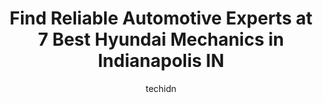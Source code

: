 ---
layout: ampstory
image: https://images.unsplash.com/photo-1639664148649-3c0fa2ee24b0?ixlib=rb-4.0.3&ixid=MnwxMjA3fDB8MHxwaG90by1wYWdlfHx8fGVufDB8fHx8&auto=format&fit=crop&w=640&h=853&q=80
author: techidn
featured: false
description: Trust your vehicles maintenance and repairs to the 7 best Hyundai Mechanic in Indianapolis IN, USA. With their extensive experience, cutting-edge technology, and commitment to customer sati
title: Find Reliable Automotive Experts at 7 Best Hyundai Mechanics in Indianapolis IN
cover:
   title: Find Reliable Automotive Experts at 7 Best Hyundai Mechanics in Indianapolis IN
   subtitle: Rickpate
   background: https://images.unsplash.com/photo-1639664148649-3c0fa2ee24b0?ixlib=rb-4.0.3&ixid=MnwxMjA3fDB8MHxwaG90by1wYWdlfHx8fGVufDB8fHx8&auto=format&fit=crop&w=640&h=853&q=80

pages: 
 - layout: thirds
   top: <h1>#1 Ray Skillman Southside Hyundai</h1>
   bottom: "<p>Zach was great to work with and the only thing that kept me from giving five stars was the financing portion - I thought the coverage being added for the warranty included</p>"
   background: https://www.knot35.com/toplist/wp-content/uploads/2023/06/best-hyundai-mechanic-1-in-indianapolis-in-1685837774.jpeg
   backgroundblur: true
 - layout: thirds
   top: <h1>#2 Ray Skillman Southside Auto Center</h1>
   bottom: "<p>8424 US 31 S, Indianapolis, IN 46227, United States</p>"
   background: https://www.knot35.com/toplist/wp-content/uploads/2023/06/best-hyundai-mechanic-2-in-indianapolis-in-1685837774.jpeg
   cta:
      link: https://www.knot35.com/toplist/find-reliable-automotive-experts-at-7-best-hyundai-mechanics-in-indianapolis-in/
      text: Find Reliable Automotive Experts at 7 Best Hyundai Mechanics in Indianapolis IN
 - layout: thirds
   top: <h1>#3 Ray Skillman Hyundai West</h1>
   bottom: "<p>5051 W Pike Plaza Rd, Indianapolis, IN 46254, United States</p>"
   background: https://www.knot35.com/toplist/wp-content/uploads/2023/06/best-hyundai-mechanic-3-in-indianapolis-in-1685837775.jpeg
   cta:
      link: https://www.knot35.com/toplist/find-reliable-automotive-experts-at-7-best-hyundai-mechanics-in-indianapolis-in/
      text: Find Reliable Automotive Experts at 7 Best Hyundai Mechanics in Indianapolis IN
 - layout: thirds
   top: <h1>#4 Hyundai of Noblesville & Genesis of Noblesville Service and Parts</h1>
   bottom: "<p>17666 Terry Lee Crossing, Noblesville, IN 46060, United States</p>"
   background: https://images.unsplash.com/photo-1597773150796-e5c14ebecbf5?ixlib=rb-4.0.3&ixid=MnwxMjA3fDB8MHxwaG90by1wYWdlfHx8fGVufDB8fHx8&auto=format&fit=crop&w=640&h=853&q=80
   cta:
      link: https://www.knot35.com/toplist/find-reliable-automotive-experts-at-7-best-hyundai-mechanics-in-indianapolis-in/
      text: Find Reliable Automotive Experts at 7 Best Hyundai Mechanics in Indianapolis IN
 - layout: thirds
   top: <h1>#5 Tyler Automotive</h1>
   bottom: "<p>2801 E 62nd St, Indianapolis, IN 46220, United States</p>"
   background: https://images.unsplash.com/photo-1557672172-298e090bd0f1?ixlib=rb-4.0.3&ixid=MnwxMjA3fDB8MHxwaG90by1wYWdlfHx8fGVufDB8fHx8&auto=format&fit=crop&w=640&h=853&q=80
   cta:
      link: https://www.knot35.com/toplist/find-reliable-automotive-experts-at-7-best-hyundai-mechanics-in-indianapolis-in/
      text: Find Reliable Automotive Experts at 7 Best Hyundai Mechanics in Indianapolis IN
 - layout: thirds
   top: <h1>#6 Autohaus Merkle</h1>
   bottom: "<p>3663 W Michigan St, Indianapolis, IN 46222, United States</p>"
   background: https://images.unsplash.com/photo-1614648718611-0635f29016cb?ixlib=rb-4.0.3&ixid=MnwxMjA3fDB8MHxwaG90by1wYWdlfHx8fGVufDB8fHx8&auto=format&fit=crop&w=640&h=853&q=80
   cta:
      link: https://www.knot35.com/toplist/find-reliable-automotive-experts-at-7-best-hyundai-mechanics-in-indianapolis-in/
      text: Find Reliable Automotive Experts at 7 Best Hyundai Mechanics in Indianapolis IN
 - layout: thirds
   top: <h1>#7 Indy Auto Man Service Center</h1>
   bottom: "<p>3130 Madison Ave, Indianapolis, IN 46227, United States</p>"
   background: https://images.unsplash.com/photo-1533735380053-eb8d0759b24a?ixlib=rb-4.0.3&ixid=MnwxMjA3fDB8MHxwaG90by1wYWdlfHx8fGVufDB8fHx8&auto=format&fit=crop&w=640&h=853&q=80
   cta:
      link: https://www.knot35.com/toplist/find-reliable-automotive-experts-at-7-best-hyundai-mechanics-in-indianapolis-in/
      text: Find Reliable Automotive Experts at 7 Best Hyundai Mechanics in Indianapolis IN
 - layout: thirds
   middle: Continue reading...
   background: https://images.unsplash.com/photo-1518640467707-6811f4a6ab73?ixlib=rb-4.0.3&ixid=MnwxMjA3fDB8MHxwaG90by1wYWdlfHx8fGVufDB8fHx8&auto=format&fit=crop&w=640&h=853&q=80
   cta:
      link: https://www.knot35.com/toplist/find-reliable-automotive-experts-at-7-best-hyundai-mechanics-in-indianapolis-in/
      text: Find Reliable Automotive Experts at 7 Best Hyundai Mechanics in Indianapolis IN
      
---